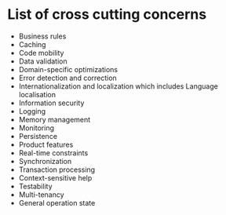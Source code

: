 # List of cross cutting concerns

* Business rules
* Caching
* Code mobility
* Data validation
* Domain-specific optimizations
* Error detection and correction
* Internationalization and localization which includes Language localisation
* Information security
* Logging
* Memory management
* Monitoring
* Persistence
* Product features
* Real-time constraints
* Synchronization
* Transaction processing
* Context-sensitive help
* Testability
* Multi-tenancy
* General operation state
